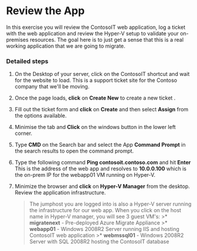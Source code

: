 # Review the App

In this exercise you will review the ContosoIT web application, log a ticket with the web application and review the Hyper-V setup to validate your on-premises resources.  The goal here is to just get a sense that this is a real working application that we are going to migrate.

### Detailed steps

1. On the Desktop of your server, click on the ContosoIT shortcut and wait for the website to load.  This is a support ticket site for the Contoso company that we'll be moving.
2. Once the page loads, **click** on **Create New** to create a new ticket .
3. Fill out the ticket form and **click** on **Create** and then select **Assign** from the options available.	
4. Minimise the tab and **Click** on the windows button in the lower left corner.
5. Type **CMD** on the Search bar and select the App **Command Prompt** in the search results to open the command prompt.
6. Type the following command **Ping contosoit.contoso.com** and hit **Enter**
This is the address of the web app and resolves to **10.0.0.100** which is the on-prem IP for the webapp01 VM running on Hyper-V.
7. Minimize the browser and **click** on **Hyper-V Manager** from the desktop. Review the application infrastructure.

	>The jumphost you are logged into is also a Hyper-V server running the infrastructure for our web app. When you click on the host name in Hyper-V manager, **<inject key="jumphostVmName" />** you will see 3 guest VM's:
     	>*  **migratenext** - Pre-deployed Azure Migrate Appliance
     	>*  **webapp01** - Windows 2008R2 Server running IIS and hosting ContosoIT web application
     	>*  **webmssql01** - Windows 2008R2 Server with SQL 2008R2 hosting the ContosoIT database

